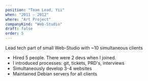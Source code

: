 ```yaml
---
position: "Team Lead, Yii"
when: "2011 – 2012"
where: "Art Project"
companyKind: "Web-Studio"
draft: false
order: 5
---
```


Lead tech part of small Web-Studio with ~10 simultaneous clients

* Hired 5 people. There were 2 devs when I joined.  
* I introduced processes: git, tickets, PRD's, interviews
* Simultaneously develop 3-4 websites
* Maintained Debian servers for all clients
